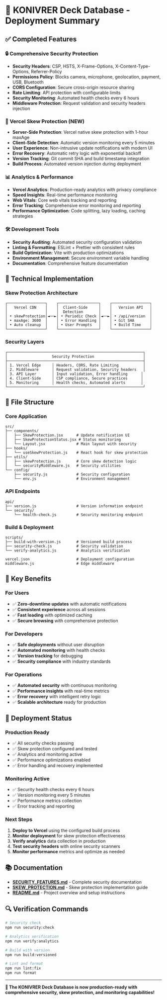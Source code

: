 # 🚀 KONIVRER Deck Database - Deployment Summary

## ✅ Completed Features

### 🔒 **Comprehensive Security Protection**
- **Security Headers**: CSP, HSTS, X-Frame-Options, X-Content-Type-Options, Referrer-Policy
- **Permissions Policy**: Blocks camera, microphone, geolocation, payment, USB, Bluetooth
- **CORS Configuration**: Secure cross-origin resource sharing
- **Rate Limiting**: API protection with configurable limits
- **Security Monitoring**: Automated health checks every 6 hours
- **Middleware Protection**: Request validation and security headers injection

### 🔄 **Vercel Skew Protection** (NEW)
- **Server-Side Protection**: Vercel native skew protection with 1-hour maxAge
- **Client-Side Detection**: Automatic version monitoring every 5 minutes
- **User Experience**: Non-intrusive update notifications with modern UI
- **Error Recovery**: Automatic retry logic with exponential backoff
- **Version Tracking**: Git commit SHA and build timestamp integration
- **Build Process**: Automated version injection during deployment

### 📊 **Analytics & Performance**
- **Vercel Analytics**: Production-ready analytics with privacy compliance
- **Speed Insights**: Real-time performance monitoring
- **Web Vitals**: Core web vitals tracking and reporting
- **Error Tracking**: Comprehensive error monitoring and reporting
- **Performance Optimization**: Code splitting, lazy loading, caching strategies

### 🛠️ **Development Tools**
- **Security Auditing**: Automated security configuration validation
- **Linting & Formatting**: ESLint + Prettier with consistent rules
- **Build Optimization**: Vite with production optimizations
- **Environment Management**: Secure environment variable handling
- **Documentation**: Comprehensive feature documentation

## 🔧 **Technical Implementation**

### **Skew Protection Architecture**
```
┌─────────────────┐    ┌──────────────────┐    ┌─────────────────┐
│   Vercel CDN    │    │  Client-Side     │    │   Version API   │
│                 │    │  Detection       │    │                 │
│ • skewProtection│◄──►│ • Periodic Check │◄──►│ • /api/version  │
│ • maxAge: 3600  │    │ • Error Handling │    │ • Git SHA       │
│ • Auto cleanup  │    │ • User Prompts   │    │ • Build Time    │
└─────────────────┘    └──────────────────┘    └─────────────────┘
```

### **Security Layers**
```
┌─────────────────────────────────────────────────────────────┐
│                    Security Protection                      │
├─────────────────────────────────────────────────────────────┤
│ 1. Vercel Edge     │ Headers, CORS, Rate Limiting           │
│ 2. Middleware      │ Request validation, Security headers   │
│ 3. API Layer       │ Input validation, Error handling      │
│ 4. Client-Side     │ CSP compliance, Secure practices      │
│ 5. Monitoring      │ Health checks, Automated alerts       │
└─────────────────────────────────────────────────────────────┘
```

## 📁 **File Structure**

### **Core Application**
```
src/
├── components/
│   ├── SkewProtection.jsx      # Update notification UI
│   ├── SkewProtectionStatus.jsx # Status monitoring
│   └── Layout.jsx              # Main layout with security
├── hooks/
│   └── useSkewProtection.js    # React hook for skew protection
├── utils/
│   ├── skewProtection.js       # Core skew detection logic
│   └── securityMiddleware.js   # Security utilities
└── config/
    ├── security.js             # Security configuration
    └── env.js                  # Environment management
```

### **API Endpoints**
```
api/
├── version.js                  # Version information endpoint
└── security/
    └── health-check.js         # Security monitoring endpoint
```

### **Build & Deployment**
```
scripts/
├── build-with-version.js       # Versioned build process
├── security-check.js           # Security validation
└── verify-analytics.js         # Analytics verification

vercel.json                     # Deployment configuration
middleware.js                   # Edge middleware
```

## 🎯 **Key Benefits**

### **For Users**
- ✅ **Zero-downtime updates** with automatic notifications
- ✅ **Consistent experience** across all sessions
- ✅ **Fast loading** with optimized caching
- ✅ **Secure browsing** with comprehensive protection

### **For Developers**
- ✅ **Safe deployments** without user disruption
- ✅ **Automated monitoring** with health checks
- ✅ **Version tracking** for debugging
- ✅ **Security compliance** with industry standards

### **For Operations**
- ✅ **Automated security** with continuous monitoring
- ✅ **Performance insights** with real-time metrics
- ✅ **Error recovery** with intelligent retry logic
- ✅ **Scalable architecture** ready for production

## 🚀 **Deployment Status**

### **Production Ready**
- ✅ All security checks passing
- ✅ Skew protection configured and tested
- ✅ Analytics and monitoring active
- ✅ Performance optimizations enabled
- ✅ Error handling and recovery implemented

### **Monitoring Active**
- ✅ Security health checks every 6 hours
- ✅ Version monitoring every 5 minutes
- ✅ Performance metrics collection
- ✅ Error tracking and reporting

### **Next Steps**
1. **Deploy to Vercel** using the configured build process
2. **Monitor deployment** for skew protection effectiveness
3. **Verify analytics** data collection in production
4. **Test security headers** with online security scanners
5. **Monitor performance** metrics and optimize as needed

## 📚 **Documentation**

- **[SECURITY_FEATURES.md](./SECURITY_FEATURES.md)** - Complete security documentation
- **[SKEW_PROTECTION.md](./docs/SKEW_PROTECTION.md)** - Skew protection implementation guide
- **[README.md](./README.md)** - Project overview and setup instructions

## 🔍 **Verification Commands**

```bash
# Security check
npm run security:check

# Analytics verification
npm run verify:analytics

# Build with version
npm run build:versioned

# Lint and format
npm run lint:fix
npm run format
```

---

**🎉 The KONIVRER Deck Database is now production-ready with comprehensive security, skew protection, and monitoring capabilities!**